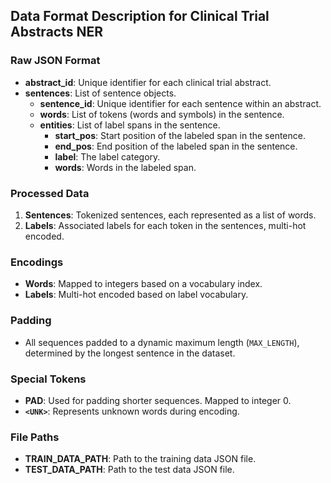 ## Data Format Description for Clinical Trial Abstracts NER

### Raw JSON Format
- **abstract_id**: Unique identifier for each clinical trial abstract.
- **sentences**: List of sentence objects.
  - **sentence_id**: Unique identifier for each sentence within an abstract.
  - **words**: List of tokens (words and symbols) in the sentence.
  - **entities**: List of label spans in the sentence.
    - **start_pos**: Start position of the labeled span in the sentence.
    - **end_pos**: End position of the labeled span in the sentence.
    - **label**: The label category.
    - **words**: Words in the labeled span.

### Processed Data
1. **Sentences**: Tokenized sentences, each represented as a list of words.
2. **Labels**: Associated labels for each token in the sentences, multi-hot encoded.

### Encodings
- **Words**: Mapped to integers based on a vocabulary index.
- **Labels**: Multi-hot encoded based on label vocabulary.

### Padding
- All sequences padded to a dynamic maximum length (`MAX_LENGTH`), determined by the longest sentence in the dataset.

### Special Tokens
- **PAD**: Used for padding shorter sequences. Mapped to integer 0.
- **`<UNK>`**: Represents unknown words during encoding.

### File Paths
- **TRAIN_DATA_PATH**: Path to the training data JSON file.
- **TEST_DATA_PATH**: Path to the test data JSON file.
